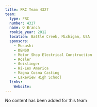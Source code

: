 ```yaml
---
title: FRC Team 4327
team:
  type: FRC
  number: 4327
  name: Q Branch
  rookie_year: 2012
  location: Battle Creek, Michigan, USA
  sponsors:
    - Musashi
    - DENSO
    - Motor Shop Electrical Construction
    - Rosler
    - Geislinger
    - Hi-Lex America
    - Magna Cosma Casting
    - Lakeview High School
  links:
    Website: 
---
```

No content has been added for this team